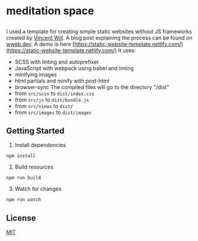 # meditation space

## 
I used a template for creating simple static websites without JS frameworks created by [Vincent Will](https://wweb.dev/). A blog post explaining the process can be found on [wweb.dev](https://wweb.dev/blog/how-to-create-static-website-npm-scripts). A demo is here [https://static-website-template.netlify.com/](https://static-website-template.netlify.com/)
It uses:
- SCSS with linting and autoprefixer
- JavaScript with webpack using babel and linting
- minifying images
- html partials and minify with post-html
- browser-sync
The compiled files will go to the directory "/dist"
- from `src/scss` to `dist/index.css`
- from `src/js` to `dist/bundle.js`
- from `src/views` to `dist/`
- from `src/images` to `dist/images`

## Getting Started

1. Install dependencies
```
npm install
```

2. Build resources
```
npm run build
```

3. Watch for changes
```
npm run watch
```

## License
[MIT](https://choosealicense.com/licenses/mit/)
